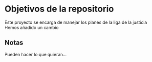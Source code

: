 # Objetivos de la repositorio

Este proyecto se encarga de manejar los planes de la liga de la justicia
Hemos añadido un cambio 


## Notas
Pueden hacer lo que quieran...
